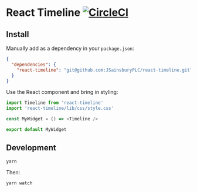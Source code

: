 # React Timeline [![CircleCI](https://circleci.com/gh/JSainsburyPLC/react-timeline.svg?style=svg&circle-token=2ee544b1d8344e0c95f9633d712afd31b0edc293)](https://circleci.com/gh/JSainsburyPLC/react-timeline)

## Install

Manually add as a dependency in your `package.json`:

```json
{
  "dependencies": {
    "react-timeline": "git@github.com:JSainsburyPLC/react-timeline.git"
  }
}
```

Use the React component and bring in styling:

```js
import Timeline from 'react-timeline'
import 'react-timeline/lib/css/style.css'

const MyWidget = () => <Timeline />

export default MyWidget
```

## Development

```
yarn
```

Then:
```
yarn watch
```
